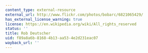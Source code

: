 ```yaml
---
content_type: external-resource
external_url: http://www.flickr.com/photos/bobarc/6821065429/
has_external_license_warning: true
license: https://en.wikipedia.org/wiki/All_rights_reserved
status: ''
title: Rob Deutscher
uid: f89a8a6b-8168-4b13-aa53-4e2d231eac07
wayback_url: ''
---
```

